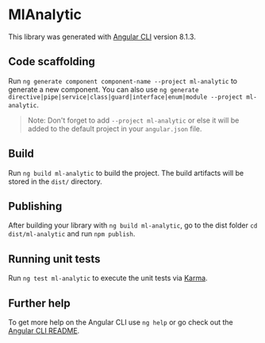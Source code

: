 # MlAnalytic

This library was generated with [Angular CLI](https://github.com/angular/angular-cli) version 8.1.3.

## Code scaffolding

Run `ng generate component component-name --project ml-analytic` to generate a new component. You can also use `ng generate directive|pipe|service|class|guard|interface|enum|module --project ml-analytic`.
> Note: Don't forget to add `--project ml-analytic` or else it will be added to the default project in your `angular.json` file. 

## Build

Run `ng build ml-analytic` to build the project. The build artifacts will be stored in the `dist/` directory.

## Publishing

After building your library with `ng build ml-analytic`, go to the dist folder `cd dist/ml-analytic` and run `npm publish`.

## Running unit tests

Run `ng test ml-analytic` to execute the unit tests via [Karma](https://karma-runner.github.io).

## Further help

To get more help on the Angular CLI use `ng help` or go check out the [Angular CLI README](https://github.com/angular/angular-cli/blob/master/README.md).
